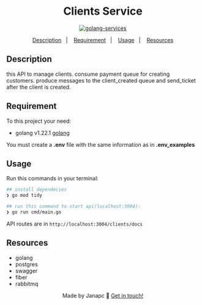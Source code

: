 <div align="center">
  <h1>Clients Service</h1>

[![golang-services](https://github.com/janapc/event-tickets/actions/workflows/golang-services.yml/badge.svg?branch=main)](https://github.com/janapc/event-tickets/actions/workflows/golang-services.yml)

<a href="#description">Description</a>&nbsp;&nbsp;&nbsp;|&nbsp;&nbsp;&nbsp;
<a href="#requirement">Requirement</a>&nbsp;&nbsp;&nbsp;|&nbsp;&nbsp;&nbsp;
<a href="#usage">Usage</a>&nbsp;&nbsp;&nbsp;|&nbsp;&nbsp;&nbsp;
<a href="#resources">Resources</a>

</div>

## Description

this API to manage clients.
consume payment queue for creating customers.
produce messages to the client_created queue and send_ticket after the client is created.

## Requirement

To this project your need:

- golang v1.22.1 [golang](https://go.dev/doc/install)

You must create a **.env** file with the same information as in **.env_examples**

## Usage

Run this commands in your terminal:

```sh
## install dependecies
❯ go mod tidy

## run this command to start api(localhost:3004):
❯ go run cmd/main.go

```

API routes are in `http://localhost:3004/clients/docs`

## Resources

- golang
- postgres
- swagger
- fiber
- rabbitmq

<div align="center">

Made by Janapc 🤘 [Get in touch!](https://www.linkedin.com/in/janaina-pedrina/)

</div>
